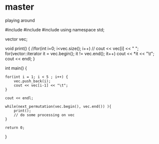 # master
playing around

#include<iostream>
#include<vector>
#include<algorithm>
using namespace std;

vector<int> vec; 

void print()
{
    //for(int i=0; i<vec.size(); i++)
    //    cout << vec[i] << " ";
    for(vector<int>::iterator it = vec.begin(); it != vec.end(); it++)
        cout << *it << "\t";
    cout << endl;
}

int main()
{

    for(int i = 1; i < 5 ; i++) { 
        vec.push_back(i); 
        cout << vec[i-1] << "\t";
    }

    cout << endl;

    while(next_permutation(vec.begin(), vec.end()) ){
        print();
        // do some processing on vec
    }

    return 0;
}
